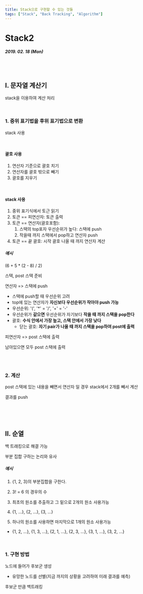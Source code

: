 ```yaml
---
title: Stack으로 구현할 수 있는 것들
tags: ["Stack", "Back Tracking", "Algorithm"]
---
```




# Stack2

##### 2019. 02. 18 (Mon)

<br>

<br>

## I. 문자열 계산기

stack을 이용하여 계산 처리

<br>

### 1. 중위 표기법을 후위 표기법으로 변환

stack 사용

<br>

#### 괄호 사용

1. 연산자 기준으로 괄호 치기
2. 연산자를 괄호 밖으로 빼기
3. 괄호를 지우기

<br>

#### stack 사용

1. 중위 표기식에서 토근 읽기
2. 토큰 == 피연산자: 토큰 출력
3. 토큰 == 연산자(괄호포함): 
   1. 스택의 top포자 우선순위가 높다: 스택에 push
   2. 작을때 까지 스택에서 pop하고 연산자 push
4. 토큰 == 끝 괄호: 시작 괄호 나올 때 까지 연산자 계산

##### 예시

(6 + 5 * (2 - 8) / 2)

스택, post 스택 준비

연산자 => 스택에 push
- 스택에 push할 때 우선순위 고려
- top에 있는 연산자가 **자신보다 우선순위가 작아야 push 가능**
- 우선순위: '(', '*' = '/', '+' = '-'
- 우선순위가 **같으면** 우선순위가 자기보다 **작을 때 까지 스택을 pop한다**
- 괄호: **수식 안에서 가장 높고, 스택 안에서 가장 낮다**
  - 닫는 괄호: **자기 pair가 나올 때 까지 스택을 pop하여 post에 출력**

피연산자 => post 스택에 출력

남아있으면 모두 post 스택에 출력

<br>

<br>

### 2. 계산

post 스택에 있는 내용을 빼면서 연산자 일 경우 stack에서 2개를 빼서 계산

결과를 push

<br>

<br>

<br>

## II. 순열

백 트래킹으로 해결 가능

부분 집합 구하는 논리와 유사

##### 예시

1. {1, 2, 3}의 부분집합을 구한다.

2. 3! = 6 의 경우의 수

3. 최초의 원소를 추출하고 그 밑으로 2개의 원소 사용가능

4. {1, ...}, {2, ...}, {3, ...}

5. 하나의 원소를 사용하면 마지막으로 1개의 원소 사용가능

- {1, 2, ...}, {1, 3, ...}, {2, 1, ...}, {2, 3, ...}, {3, 1, ...}, {3, 2, ...}

<br>

### 1. 구현 방법

노드에 들어가 후보군 생성

- 유망한 노드를 선별(지금 까지의 상황을 고려하여 미래 결과를 예측)

후보군 만큼 백트래킹





